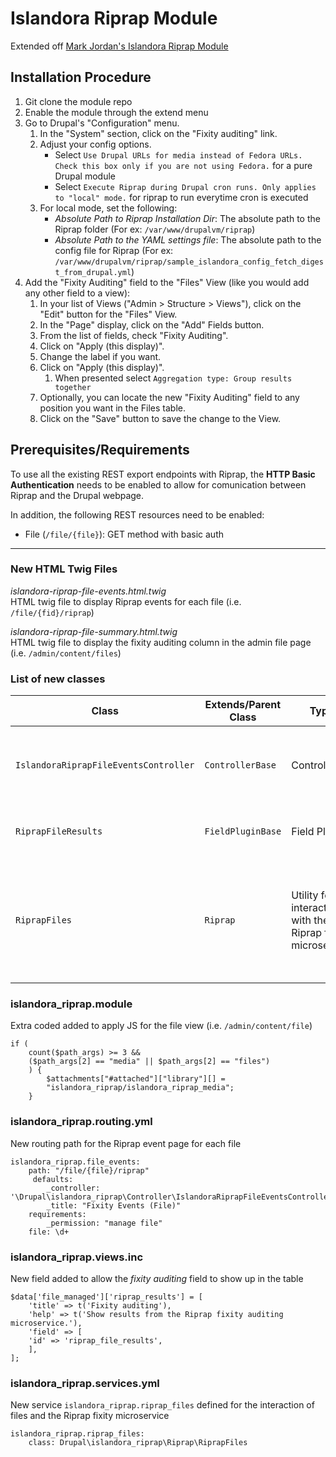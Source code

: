 

# Islandora Riprap Module

Extended off [Mark Jordan's Islandora Riprap Module](https://github.com/mjordan/islandora_riprap)

## Installation Procedure
1. Git clone the module repo 
1. Enable the module through the extend menu
1. Go to Drupal's "Configuration" menu.
   1. In the "System" section, click on the "Fixity auditing" link.
   1. Adjust your config options.
       - Select `Use Drupal URLs for media instead of Fedora URLs. Check this box only if you are not using Fedora.` for a pure Drupal module
       - Select `Execute Riprap during Drupal cron runs. Only applies to "local" mode.` for riprap to run everytime cron is executed
   1. For local mode, set the following:
       - *Absolute Path to Riprap Installation Dir*: The absolute path to the Riprap folder (For ex: `/var/www/drupalvm/riprap`)
       - *Absolute Path to the YAML settings file*: The absolute path to the config file for Riprap (For ex: `/var/www/drupalvm/riprap/sample_islandora_config_fetch_digest_from_drupal.yml`)
1.  Add the "Fixity Auditing" field to the "Files" View (like you would add any other field to a view):
    1. In your list of Views ("Admin > Structure > Views"), click on the "Edit" button for the "Files" View.
    1. In the "Page" display, click on the "Add" Fields button.
    1. From the list of fields, check "Fixity Auditing".
    1. Click on "Apply (this display)".
    1. Change the label if you want.
    1. Click on "Apply (this display)".
        1. When presented select `Aggregation type: Group results together`
    1. Optionally, you can locate the new "Fixity Auditing" field to any position you want in the Files table.
    1. Click on the "Save" button to save the change to the View.

## Prerequisites/Requirements 
To use all the existing REST export endpoints with Riprap, the **HTTP Basic Authentication** needs to be enabled to allow for comunication between Riprap and the Drupal webpage.  
  
In addition, the following REST resources need to be enabled:
- File (`/file/{file}`): GET method with basic auth

---

### New HTML Twig Files

*islandora-riprap-file-events.html.twig*  
HTML twig file to display Riprap events for each file (i.e. `/file/{fid}/riprap`)  
  
*islandora-riprap-file-summary.html.twig*  
HTML twig file to display the fixity auditing column in the admin file page (i.e. `/admin/content/files`)


### List of new classes

| Class | Extends/Parent Class | Type | Description |
| ----------- | ----------- | ----------- | ----------- |
| `IslandoraRiprapFileEventsController` | `ControllerBase` | Controller | Controller for the Islandora Riprap module customized for file ID|
| `RiprapFileResults` | `FieldPluginBase` | Field Plugin | Field plugin that renders data for File from Riprap | 
| `RiprapFiles` | `Riprap` | Utility for interacting with the Riprap fixity microservice | Extends the native Riprap class and overrides the `getFileUuid()` and `getLocalUrl()` methods from the parent class | 

### islandora_riprap.module
Extra coded added to apply JS for the file view (i.e. `/admin/content/file`)  
  
    if (
        count($path_args) >= 3 &&
        ($path_args[2] == "media" || $path_args[2] == "files")
        ) {
            $attachments["#attached"]["library"][] =
            "islandora_riprap/islandora_riprap_media";
        }


### islandora_riprap.routing.yml  
New routing path for the Riprap event page for each file
  
    islandora_riprap.file_events:
        path: "/file/{file}/riprap"
         defaults:
            _controller: '\Drupal\islandora_riprap\Controller\IslandoraRiprapFileEventsController::main'
            _title: "Fixity Events (File)"
        requirements:
            _permission: "manage file"
        file: \d+


### islandora_riprap.views.inc
New field added to allow the *fixity auditing* field to show up in the table  

    $data['file_managed']['riprap_results'] = [
        'title' => t('Fixity auditing'),
        'help' => t('Show results from the Riprap fixity auditing microservice.'),
        'field' => [
        'id' => 'riprap_file_results',
        ],
    ];

### islandora_riprap.services.yml
New service `islandora_riprap.riprap_files` defined for the interaction of files and the Riprap fixity microservice  
  
    islandora_riprap.riprap_files:
        class: Drupal\islandora_riprap\Riprap\RiprapFiles
